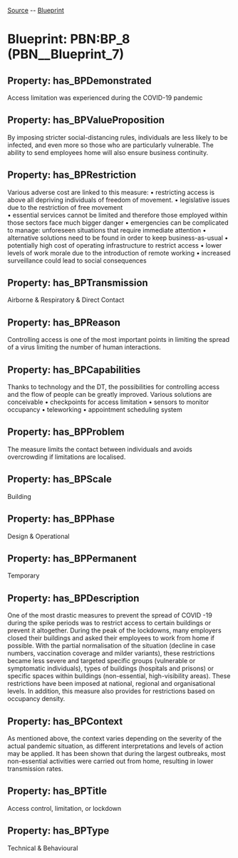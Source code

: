 [Source](https://github.com/mm80843/T3.5/blob/main/docs/index.md) -- [Blueprint](https://github.com/mm80843/T3.5/tree/main/docs/Blueprint/index.md) 

# Blueprint: __PBN:BP_8__ (PBN__Blueprint_7)

## Property: has_BPDemonstrated

Access limitation was experienced during the COVID-19 pandemic

## Property: has_BPValueProposition

By imposing stricter social-distancing rules, individuals are less likely to be infected, and even more so those who are particularly vulnerable. The ability to send employees home will also ensure business continuity.

## Property: has_BPRestriction

Various adverse cost are linked to this measure: 
•	 restricting access is above all depriving individuals of freedom of movement. 
•	 legislative issues due to the restriction of free movement  
•	 essential services cannot be limited and therefore those employed within those sectors face much bigger danger
•	 emergencies can be complicated to manage: unforeseen situations that require immediate attention
•	 alternative solutions need to be found in order to keep business-as-usual
•	 potentially high cost of operating infrastructure to restrict access
•	 lower levels of work morale due to the introduction of remote working
•	 increased surveillance could lead to social consequences

## Property: has_BPTransmission

Airborne & Respiratory & Direct Contact

## Property: has_BPReason

Controlling access is one of the most important points in limiting the spread of a virus limiting the number of human interactions.

## Property: has_BPCapabilities

Thanks to technology and the DT, the possibilities for controlling access and the flow of people can be greatly improved. Various solutions are conceivable 
•	 checkpoints for access limitation
•	 sensors to monitor occupancy
•	 teleworking 
•	 appointment scheduling system

## Property: has_BPProblem

The measure limits the contact between individuals and avoids overcrowding if limitations are localised. 

## Property: has_BPScale

Building

## Property: has_BPPhase

Design & Operational

## Property: has_BPPermanent

Temporary

## Property: has_BPDescription

One of the most drastic measures to prevent the spread of COVID -19 during the spike periods was to restrict access to certain buildings or prevent it altogether. During the peak of the lockdowns, many employers closed their buildings and asked their employees to work from home if possible. With the partial normalisation of the situation (decline in case numbers, vaccination coverage and milder variants), these restrictions became less severe and targeted specific groups (vulnerable or symptomatic individuals), types of buildings (hospitals and prisons) or specific spaces within buildings (non-essential, high-visibility areas). These restrictions have been imposed at national, regional and organisational levels. In addition, this measure also provides for restrictions based on occupancy density.

## Property: has_BPContext

As mentioned above, the context varies depending on the severity of the actual pandemic situation, as different interpretations and levels of action may be applied. It has been shown that during the largest outbreaks, most non-essential activities were carried out from home, resulting in lower transmission rates.

## Property: has_BPTitle

Access control, limitation, or lockdown 

## Property: has_BPType

Technical & Behavioural


